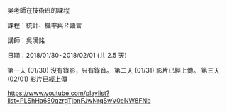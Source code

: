 
吳老師在技術班的課程

課程：統計、機率與Ｒ語言

講師：吳漢銘

日期：2018/01/30~2018/02/01 (共 2.5 天)

第一天 (01/30) 沒有錄影，只有錄音。
第二天 (01/31) 影片已經上傳。
第三天 (02/01) 影片已經上傳

https://www.youtube.com/playlist?list=PLShHa680qzrgTjbnFJwNrqSwV0eNW8FNb

